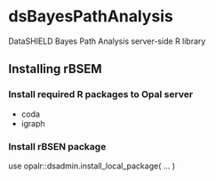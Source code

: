 dsBayesPathAnalysis
===================

DataSHIELD Bayes Path Analysis server-side R library

## Installing rBSEM

### Install required R packages to Opal server

- coda
- igraph

### Install rBSEN package

use opalr::dsadmin.install_local_package( ... )
